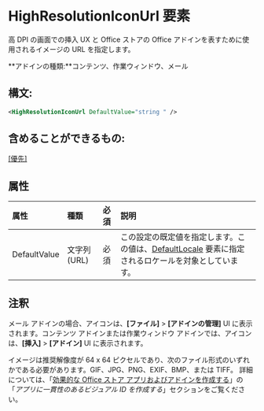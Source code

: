 
# HighResolutionIconUrl 要素
高 DPI の画面での挿入 UX と Office ストアの Office アドインを表すために使用されるイメージの URL を指定します。

 **アドインの種類:**コンテンツ、作業ウィンドウ、メール


## 構文:


```XML
<HighResolutionIconUrl DefaultValue="string " />
```


## 含めることができるもの:

[[優先]](../../reference/manifest/override.md)


## 属性



|**属性**|**種類**|**必須**|**説明**|
|:-----|:-----|:-----|:-----|
|DefaultValue|文字列 (URL)|必須|この設定の既定値を指定します。この値は、[DefaultLocale](../../reference/manifest/defaultlocale.md) 要素に指定されるロケールを対象としています。|

## 注釈

メール アドインの場合、アイコンは、**[ファイル]**  >  **[アドインの管理]** UI に表示されます。コンテンツ アドインまたは作業ウィンドウ アドインでは、アイコンは、**[挿入]**  >  **[アドイン]** UI に表示されます。

イメージは推奨解像度が 64 x 64 ピクセルであり、次のファイル形式のいずれかである必要があります。GIF、JPG、PNG、EXIF、BMP、または TIFF。 詳細については、「[効果的な Office ストア アプリおよびアドインを作成する](http://msdn.microsoft.com/library/c66a6e6b-2e96-458f-8f8c-2a499fe942c9%28Office.15%29.aspx)」の「_アプリに一貫性のあるビジュアル ID を作成する_」セクションをご覧ください。

